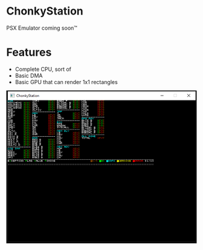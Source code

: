 # ChonkyStation
PSX Emulator coming soon™
# Features
- Complete CPU, sort of
- Basic DMA
- Basic GPU that can render 1x1 rectangles

![Screenshot](docs/img/amidog.png)